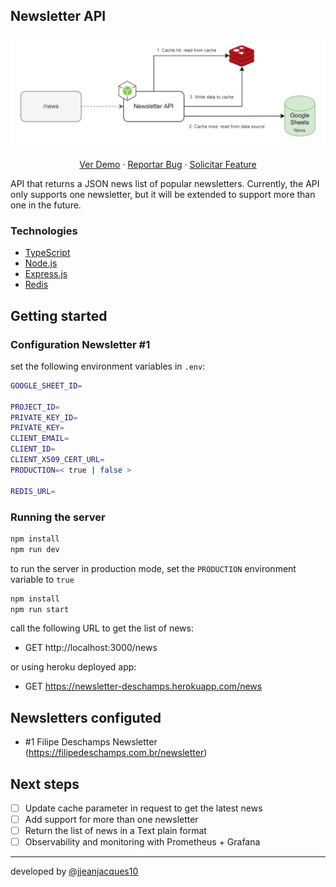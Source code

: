 ## Newsletter API

<p align="center">
    <img src="./files/diagram-jjeanjacques10.png">
    <br />
    <br />
    <a href="https://newsletter-deschamps.herokuapp.com/news">Ver Demo</a>
    ·
    <a href="https://github.com/jjeanjacques10/newsletter-api/issues">Reportar Bug</a>
    ·
    <a href="https://github.com/jjeanjacques10/newsletter-api/issues">Solicitar Feature</a>
</p>


API that returns a JSON news list of popular newsletters. Currently, the API only supports one newsletter, but it will be extended to support more than one in the future.

### Technologies

* [TypeScript](https://www.typescriptlang.org/)
* [Node.js](https://nodejs.org/)
* [Express.js](https://expressjs.com/)
* [Redis](https://redis.io/)

## Getting started

### Configuration Newsletter #1

set the following environment variables in `.env`:

``` bash
GOOGLE_SHEET_ID=

PROJECT_ID=
PRIVATE_KEY_ID=
PRIVATE_KEY=
CLIENT_EMAIL=
CLIENT_ID=
CLIENT_X509_CERT_URL=
PRODUCTION=< true | false >

REDIS_URL=
```

### Running the server

``` bash
npm install
npm run dev
```

to run the server in production mode, set the `PRODUCTION` environment variable to `true`

``` bash
npm install
npm run start
```

call the following URL to get the list of news:

- GET http://localhost:3000/news

or using heroku deployed app:

- GET https://newsletter-deschamps.herokuapp.com/news


## Newsletters configuted

- #1 Filipe Deschamps Newsletter (https://filipedeschamps.com.br/newsletter)

## Next steps

- [ ] Update cache parameter in request to get the latest news
- [ ] Add support for more than one newsletter
- [ ] Return the list of news in a Text plain format
- [ ] Observability and monitoring with Prometheus + Grafana

---
developed by [@jjeanjacques10](https://github.com/jjeanjacques10)